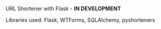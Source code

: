 URL Shortener with Flask - **IN DEVELOPMENT**

Libraries used: Flask, WTForms, SQLAlchemy, pyshorteners
